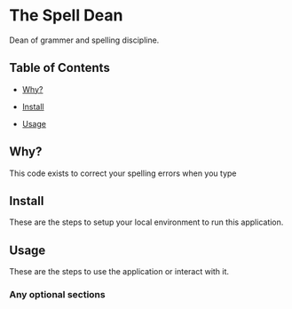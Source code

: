 # The Spell Dean

Dean of grammer and spelling discipline.

## Table of Contents

- [Why?](#Why?)

- [Install](#install)

- [Usage](#usage)

## Why?

This code exists to correct your spelling errors when you type

## Install

These are the steps to setup your local environment to run this application.

## Usage

These are the steps to use the application or interact with it.

### Any optional sections
